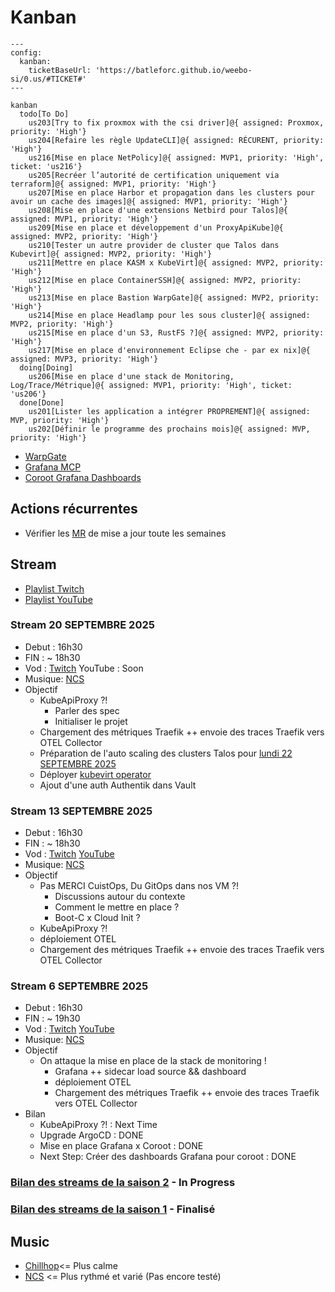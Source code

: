 # Kanban

```mermaid
---
config:
  kanban:
    ticketBaseUrl: 'https://batleforc.github.io/weebo-si/0.us/#TICKET#'
---

kanban
  todo[To Do]
    us203[Try to fix proxmox with the csi driver]@{ assigned: Proxmox, priority: 'High'}
    us204[Refaire les règle UpdateCLI]@{ assigned: RÉCURENT, priority: 'High'}
    us216[Mise en place NetPolicy]@{ assigned: MVP1, priority: 'High', ticket: 'us216'}
    us205[Recréer l’autorité de certification uniquement via terraform]@{ assigned: MVP1, priority: 'High'}
    us207[Mise en place Harbor et propagation dans les clusters pour avoir un cache des images]@{ assigned: MVP1, priority: 'High'}
    us208[Mise en place d'une extensions Netbird pour Talos]@{ assigned: MVP1, priority: 'High'}
    us209[Mise en place et développement d'un ProxyApiKube]@{ assigned: MVP2, priority: 'High'}
    us210[Tester un autre provider de cluster que Talos dans Kubevirt]@{ assigned: MVP2, priority: 'High'}
    us211[Mettre en place KASM x KubeVirt]@{ assigned: MVP2, priority: 'High'}
    us212[Mise en place ContainerSSH]@{ assigned: MVP2, priority: 'High'}
    us213[Mise en place Bastion WarpGate]@{ assigned: MVP2, priority: 'High'}
    us214[Mise en place Headlamp pour les sous cluster]@{ assigned: MVP2, priority: 'High'}
    us215[Mise en place d'un S3, RustFS ?]@{ assigned: MVP2, priority: 'High'}
    us217[Mise en place d'environnement Eclipse che - par ex nix]@{ assigned: MVP3, priority: 'High'}
  doing[Doing]
    us206[Mise en place d'une stack de Monitoring, Log/Trace/Métrique]@{ assigned: MVP1, priority: 'High', ticket: 'us206'}
  done[Done]
    us201[Lister les application a intégrer PROPREMENT]@{ assigned: MVP, priority: 'High'}
    us202[Définir le programme des prochains mois]@{ assigned: MVP, priority: 'High'}
```

- [WarpGate](https://warpgate.null.page/docs/)
- [Grafana MCP](https://github.com/grafana/helm-charts/tree/main/charts/grafana-mcp)
- [Coroot Grafana Dashboards](https://github.com/kirillyu/coroot-grafana-dashboards)

## Actions récurrentes

- Vérifier les [MR](https://github.com/batleforc/weebo-si/pulls?q=is%3Aopen+is%3Apr+label%3AUpdateCLI) de mise a jour toute les semaines

## Stream

- [Playlist Twitch](https://www.twitch.tv/collections/Gha3LW0WLRh8hg)
- [Playlist YouTube](https://youtube.com/playlist?list=PLgGm8OmIPBhnlGhLG4RhUXV8zUvBmvl-O&si=dIglK5lVrDIImCQo)

### Stream 20 SEPTEMBRE 2025

- Debut : 16h30
- FIN : ~ 18h30
- Vod : [Twitch](https://www.twitch.tv/batleforc) YouTube : Soon
- Musique: [NCS](https://ncs.io/)
- Objectif
  - KubeApiProxy ?!
    - Parler des spec
    - Initialiser le projet
  - Chargement des métriques Traefik ++ envoie des traces Traefik vers OTEL Collector
  - Préparation de l'auto scaling des clusters Talos pour [lundi 22 SEPTEMBRE 2025](https://www.twitch.tv/cuistops)
  - Déployer [kubevirt operator](https://github.com/seatgeek/buildkit-operator)
  - Ajout d'une auth Authentik dans Vault

### Stream 13 SEPTEMBRE 2025

- Debut : 16h30
- FIN : ~ 18h30
- Vod : [Twitch](https://www.twitch.tv/videos/2565416116) [YouTube](https://youtu.be/1aH1YR0tBY4)
- Musique: [NCS](https://ncs.io/)
- Objectif
  - Pas MERCI CuistOps, Du GitOps dans nos VM ?!
    - Discussions autour du contexte
    - Comment le mettre en place ?
    - Boot-C x Cloud Init ?
  - KubeApiProxy ?!
  - déploiement OTEL
  - Chargement des métriques Traefik ++ envoie des traces Traefik vers OTEL Collector

### Stream 6 SEPTEMBRE 2025

- Debut : 16h30
- FIN : ~ 19h30
- Vod : [Twitch](https://www.twitch.tv/videos/2559647271) [YouTube](https://youtu.be/njCye6LxTE0)
- Musique: [NCS](https://ncs.io/)
- Objectif
  - On attaque la mise en place de la stack de monitoring !
    - Grafana ++ sidecar load source && dashboard
    - déploiement OTEL
    - Chargement des métriques Traefik ++ envoie des traces Traefik vers OTEL Collector
- Bilan
  - KubeApiProxy ?! : Next Time
  - Upgrade ArgoCD : DONE
  - Mise en place Grafana x Coroot : DONE
  - Next Step: Créer des dashboards Grafana pour coroot : DONE

### [Bilan des streams de la saison 2](/0.introduction/stream/saison2/index.html) - In Progress

### [Bilan des streams de la saison 1](/0.introduction/stream/saison1/index.html) - Finalisé

## Music

- [Chillhop](https://app.chillhop.com/)<= Plus calme
- [NCS](https://ncs.io/) <= Plus rythmé et varié (Pas encore testé)
